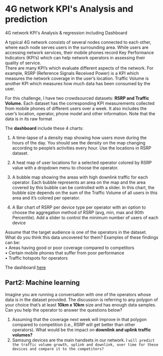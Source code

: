 # 4G network KPI's Analysis and prediction
4G network KPI's Analysis &amp; regression including Dashboard 

A typical 4G network consists of several nodes connected to each other, where each node serves users in the surrounding area. While users are accessing network services, their mobile phones record Key Performance Indicators (KPI’s) which can help network operators in assessing their quality of service.<br>
There are many KPI’s which evaluate different aspects of the network. For example, RSRP (Reference Signals Received Power) is a KPI which measures the network coverage in the user’s location. Traffic Volume is another KPI which measures how much data has been consumed by the user.

For this challenge, I have two crowdsourced datasets: **RSRP and Traffic Volume.** Each dataset has the corresponding KPI measurements collected from mobile phones of different users over a week. It also includes the user’s location, operator, phone model and other information. Note that the data is in its raw format <br>

The **dashboard** include these 4 charts:
1. A time-lapse of a density map showing how users move during the hours of the day. You should see the density on the map changing according to people’s activities every hour. Use the locations in RSRP dataset.<br>
2. A heat map of user locations for a selected operator colored by RSRP value with a dropdown menu to choose the operator.<br>

3. A bubble map showing the areas with high downlink traffic for each operator. Each bubble represents an area on the map and the area covered by this bubble can be controlled with a slider. In this chart, the bubble size depends on the sum of the Traffic Volume of all users in this area and it’s colored per operator.<br>
4. A Bar chart of RSRP per device type per operator with an option to choose the aggregation method of RSRP (avg, min, max and 90th Percentile). Add a slider to control the minimum number of users of each device

Assume that the target audience is one of the operators in the dataset. What do you think this data uncovered for them?
Examples of these findings can be:<br>
• Areas having good or poor coverage compared to competitors <br>
• Certain mobile phones that suffer from poor performance <br>
• Traffic hotspots for operators

The dashboard [here](https://datastudio.google.com/u/0/reporting/ed6fce84-afb4-4ae8-88a8-4f455fde60b0/page/iLVVC)

## Part2: Machine learning

Imagine you are running a conversation with one of the operators whose data is in the dataset provided. The discussion is referring to any polygon of your choice that’s at least **10km x 10km** size and has enough data samples. Can you help the operator to answer the questions below?<br>

1. Assuming that the coverage next week will improve in that polygon compared to competition (i.e., RSRP will get better than other operators). What would be the impact on **downlink and uplink traffic volumes?**<br>
2. Samsung devices are the main handsets in our network. I `will predict the traffic volume growth, uplink and downlink, over time for these devices and compare it to the competitors?`


